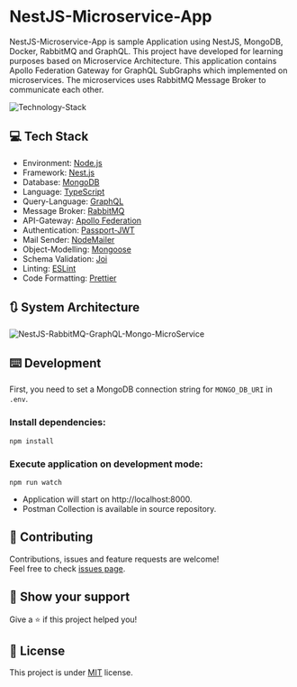 # NestJS-Microservice-App
NestJS-Microservice-App is sample Application using NestJS, MongoDB, Docker, RabbitMQ and GraphQL. This project have developed for learning purposes based on Microservice Architecture. This application contains Apollo Federation Gateway for GraphQL SubGraphs which implemented on microservices. The microservices uses RabbitMQ Message Broker to communicate each other.

![Technology-Stack](https://github.com/mehmetnuribolat/NestJS-Microservice-App/assets/145845943/106489ad-db8a-46a2-a060-3bfa8042f5f2)

## 💻 Tech Stack
- Environment: [Node.js](https://nodejs.org/)
- Framework: [Nest.js](https://nestjs.com/)
- Database: [MongoDB](https://www.mongodb.com/)
- Language: [TypeScript](https://www.typescriptlang.org/)
- Query-Language: [GraphQL](https://graphql.org/)
- Message Broker: [RabbitMQ](https://www.rabbitmq.com/)
- API-Gateway: [Apollo Federation](https://www.apollographql.com/)
- Authentication: [Passport-JWT](www.passportjs.org)
- Mail Sender: [NodeMailer](https://nodemailer.com/)
- Object-Modelling: [Mongoose](https://mongoosejs.com/)
- Schema Validation: [Joi](https://joi.dev/)
- Linting: [ESLint](https://eslint.org/)
- Code Formatting: [Prettier](https://prettier.io/)

## :arrows_clockwise:	System Architecture

![NestJS-RabbitMQ-GraphQL-Mongo-MicroService](https://github.com/mehmetnuribolat/NestJS-Microservice-App/assets/145845943/9ad7fadd-dc76-45ba-be83-a83bf3f1fe36)

## ⌨️ Development

First, you need to set a MongoDB connection string for `MONGO_DB_URI` in `.env`.

### Install dependencies:

```
npm install
```

### Execute application on development mode:

```
npm run watch
```

- Application will start on http://localhost:8000.
- Postman Collection is available in source repository.

## 🤝 Contributing

Contributions, issues and feature requests are welcome!<br />Feel free to check [issues page](https://github.com/mehmetnuribolat/NestJS-Microservice-App/issues).

## :pray: Show your support

Give a ⭐️ if this project helped you!

## 📝 License

This project is under [MIT](https://github.com/mehmetnuribolat/NestJS-Microservice-App/blob/main/LICENSE) license.

